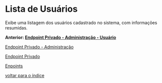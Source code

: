 # Lista de Usuários

Exibe uma listagem dos usuários cadastrado no sistema, com informações resumidas.

**Anterior: [Endpoint Privado - Administração - Usuário](../../../docs/endpoints/README.md#usuário)**

[Endpoint Privado - Administração](../../../docs/endpoints/README.md#endpoint-privado---administração)

[Endpoint Privado](../../../docs/endpoints/README.md#endpoint-privado)

[Enpoints](../../../docs/endpoints/README.md)

[voltar para o índice](../../../README.md#endpoints)
